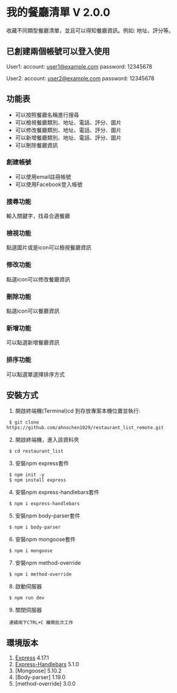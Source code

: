 # 我的餐廳清單 V 2.0.0
收藏不同類型餐廳清單，並且可以得知餐廳資訊。例如: 地址、評分等。

## 已創建兩個帳號可以登入使用
User1:
account: user1@example.com
password: 12345678

User2:
account: user2@example.com
password: 12345678

## 功能表
- 可以按照餐廳名稱進行搜尋
- 可以檢視餐廳類別、地址、電話、評分、圖片
- 可以修改餐廳類別、地址、電話、評分、圖片
- 可以新增餐廳類別、地址、電話、評分、圖片
- 可以刪除餐廳資訊

### 創建帳號
- 可以使用email註冊帳號
- 可以使用Facebook登入帳號

### 搜尋功能
輸入關鍵字，找尋合適餐廳

### 檢視功能
點選圖片或是icon可以檢視餐廳資訊

### 修改功能
點選icon可以修改餐廳資訊

### 刪除功能
點選icon可以餐廳資訊

### 新增功能
可以點選新增餐廳資訊

### 排序功能
可以點選單選擇排序方式

## 安裝方式
1. 開啟終端機(Terminal)cd 到存放專案本機位置並執行:
```
 $ git clone https://github.com/ahnochen1029/restaurant_list_remote.git
```

2. 開啟終端機，進入該資料夾
```
 $ cd restaurant_list
```

3. 安裝npm express套件
```
 $ npm init -y
 $ npm install express
```

4. 安裝npm express-handlebars套件
```
 $ npm i express-handlebars
```

5. 安裝npm body-parser套件
```
 $ npm i body-parser
```

6. 安裝npm mongoose套件
```
 $ npm i mongoose
```

7. 安裝npm method-override
```
 $ npm i method-override
```

8. 啟動伺服器
```
 $ npm run dev
```

9. 關閉伺服器
```
 連續兩下CTRL+C 離開批次工作
```

## 環境版本
1. [Express](https://expressjs.com/en/starter/installing.html) 4.17.1
2. [Express-Handlebars](https://www.npmjs.com/package/express-handlebars) 5.1.0
3. [Mongoose] 5.10.2
4. [Body-parser] 1.19.0
5. [method-override] 3.0.0